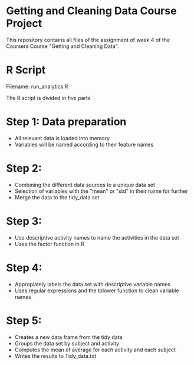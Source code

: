 # Getting and Cleaning Data Course Project
This repository contains all files of the assignment of week 4 of the Coursera Course "Getting and Cleaning Data".

# R Script
Filename: run_analytics.R

The R script is divided in five parts

# Step 1: Data preparation
* All relevant data is loaded into memory
* Variables will be named according to their feature names

# Step 2:
* Combining the different data sources to a unique data set
* Selection of variables with the "mean" or "std" in their name for further
* Merge the data to the tidy_data set

# Step 3:
* Use descriptive activity names to name the activities in the data set
* Uses the factor function in R 

# Step 4:
* Appropiately labels the data set with descriptive variable names
* Uses regular expressions and the tolower function to clean variable names

# Step 5:
* Creates a new data frame from the tidy data
* Groups the data set by subject and activity
* Computes the mean of average for each activity and each subject
* Writes the results to Tidy_data.txt











 
